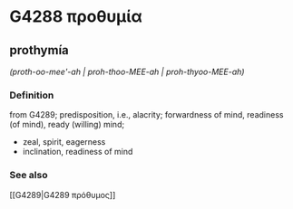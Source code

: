 # G4288 προθυμία

## prothymía

_(proth-oo-mee'-ah | proh-thoo-MEE-ah | proh-thyoo-MEE-ah)_

### Definition

from G4289; predisposition, i.e., alacrity; forwardness of mind, readiness (of mind), ready (willing) mind; 

- zeal, spirit, eagerness
- inclination, readiness of mind

### See also

[[G4289|G4289 πρόθυμος]]
